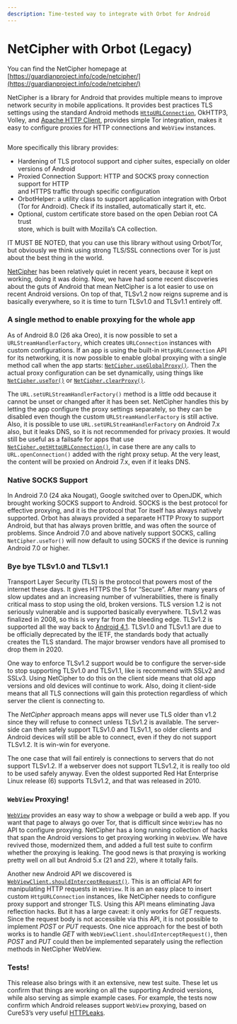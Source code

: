 ```yaml
---
description: Time-tested way to integrate with Orbot for Android
---
```


# NetCipher with Orbot (Legacy)

You can find the NetCipher homepage at [https://guardianproject.info/code/netcipher/](https://guardianproject.info/code/netcipher/)

NetCipher is a library for Android that provides multiple means to improve network security in mobile applications. It provides best practices TLS settings using the standard Android methods [`HttpURLConnection`](https://developer.android.com/reference/java/net/HttpURLConnection.html), OkHTTP3, Volley, and [Apache HTTP Client](https://hc.apache.org/httpcomponents-client-4.3.x/index.html), provides simple Tor integration, makes it easy to configure proxies for HTTP connections and `WebView` instances.

<figure><img src="../.gitbook/assets/image (6).png" alt=""><figcaption></figcaption></figure>

More specifically this library provides:

* Hardening of TLS protocol support and cipher suites, especially on older\
  versions of Android
* Proxied Connection Support: HTTP and SOCKS proxy connection support for HTTP\
  and HTTPS traffic through specific configuration
* OrbotHelper: a utility class to support application integration with Orbot\
  (Tor for Android). Check if its installed, automatically start it, etc.
* Optional, custom certificate store based on the open Debian root CA trust\
  store, which is built with Mozilla’s CA collection.

IT MUST BE NOTED, that you can use this library without using Orbot/Tor, but obviously we think using strong TLS/SSL connections over Tor is just about the best thing in the world.

[NetCipher](https://guardianproject.info/code/netcipher) has been relatively quiet in recent years, because it kept on working, doing it was doing. Now, we have had some recent discoveries about the guts of Android that mean NetCipher is a lot easier to use on recent Android versions. On top of that, TLSv1.2 now reigns supreme and is basically everywhere, so it is time to turn TLSv1.0 and TLSv1.1 entirely off.

### A single method to enable proxying for the whole app <a href="#a-single-method-to-enable-proxying-for-the-whole-app" id="a-single-method-to-enable-proxying-for-the-whole-app"></a>

As of Android 8.0 (26 aka Oreo), it is now possible to set a `URLStreamHandlerFactory`, which creates `URLConnection` instances with custom configurations. If an app is using the built-in `HttpURLConnection` API for its networking, it is now possible to enable global proxying with a single method call when the app starts: [`NetCipher.useGlobalProxy()`](https://guardianproject.github.io/NetCipher/libnetcipher/info/guardianproject/netcipher/NetCipher.html#useGlobalProxy--). Then the actual proxy configuration can be set dynamically, using things like [`NetCipher.useTor()`](https://guardianproject.github.io/NetCipher/libnetcipher/info/guardianproject/netcipher/NetCipher.html#useTor--) or [`NetCipher.clearProxy()`](https://guardianproject.github.io/NetCipher/libnetcipher/info/guardianproject/netcipher/NetCipher.html#clearProxy--).

The `URL.setURLStreamHandlerFactory()` method is a little odd because it cannot be unset or changed after it has been set. NetCipher handles this by letting the app configure the proxy settings separately, so they can be disabled even though the custom `URLStreamHandlerFactory` is still active. Also, it is possible to use `URL.setURLStreamHandlerFactory` on Android 7.x also, but it leaks DNS, so it is not recommended for privacy proxies. It would still be useful as a failsafe for apps that use [`NetCipher.getHttpURLConnection()`](https://guardianproject.github.io/NetCipher/libnetcipher/info/guardianproject/netcipher/NetCipher.html#getHttpURLConnection-java.lang.String-), in case there are any calls to `URL.openConnection()` added with the right proxy setup. At the very least, the content will be proxied on Android 7.x, even if it leaks DNS.

### Native SOCKS Support <a href="#native-socks-support" id="native-socks-support"></a>

In Android 7.0 (24 aka Nougat), Google switched over to OpenJDK, which brought working SOCKS support to Android. SOCKS is the best protocol for effective proxying, and it is the protocol that Tor itself has always natively supported. Orbot has always provided a separaete HTTP Proxy to support Android, but that has always proven brittle, and was often the source of problems. Since Android 7.0 and above natively support SOCKS, calling `NetCipher.useTor()` will now default to using SOCKS if the device is running Android 7.0 or higher.

### Bye bye TLSv1.0 and TLSv1.1 <a href="#bye-bye-tlsv1-0-and-tlsv1-1" id="bye-bye-tlsv1-0-and-tlsv1-1"></a>

Transport Layer Security (TLS) is the protocol that powers most of the internet these days. It gives HTTPS the S for “Secure”. After many years of slow updates and an increasing number of vulnerabilities, there is finally critical mass to stop using the old, broken versions. TLS version 1.2 is not seriously vulnerable and is supported basically everywhere. TLSv1.2 was finalized in 2008, so this is very far from the bleeding edge. TLSv1.2 is supported all the way back to [Android 4.1](https://developer.android.com/reference/javax/net/ssl/SSLSocket#protocols). TLSv1.0 and TLSv1.1 are due to be officially deprecated by the IETF, the standards body that actually creates the TLS standard. The major browser vendors have all promised to drop them in 2020.

One way to enforce TLSv1.2 support would be to configure the server-side to stop supporting TLSv1.0 and TLSv1.1, like is recommend with SSLv2 and SSLv3. Using NetCipher to do this on the client side means that old app versions and old devices will continue to work. Also, doing it client-side means that all TLS connections will gain this protection regardless of which server the client is connecting to.

The _NetCipher_ approach means apps will never use TLS older than v1.2 since they will refuse to connect unless TLSv1.2 is available. The server-side can then safely support TLSv1.0 and TLSv1.1, so older clients and Android devices will still be able to connect, even if they do not support TLSv1.2. It is win-win for everyone.

The one case that will fail entirely is connections to servers that do not support TLSv1.2. If a webserver does not support TLSv1.2, it is really too old to be used safely anyway. Even the oldest supported Red Hat Enterprise Linux release (6) supports TLSv1.2, and that was released in 2010.

### `WebView` Proxying! <a href="#webview-proxying" id="webview-proxying"></a>

[`WebView`](https://developer.android.com/reference/android/webkit/WebView) provides an easy way to show a webpage or build a web app. If you want that page to always go over Tor, that is difficult since `WebView` has no API to configure proxying. NetCipher has a long running collection of hacks that span the Android versions to get proxying working in `WebView`. We have revived those, modernized them, and added a full test suite to confirm whether the proxying is leaking. The good news is that proxying is working pretty well on all but Android 5.x (21 and 22), where it totally fails.

Another new Android API we discovered is [`WebViewClient.shouldInterceptRequest()`](https://developer.android.com/reference/android/webkit/WebViewClient.html#shouldInterceptRequest\(android.webkit.WebView,%20android.webkit.WebResourceRequest\)). This is an official API for manipulating HTTP requests in `WebView`. It is an an easy place to insert custom `HttpURLConnection` instances, like NetCipher needs to configure proxy support and stronger TLS. Using this API means eliminating Java reflection hacks. But it has a large caveat: it only works for _GET_ requests. Since the request body is not accessible via this API, it is not possible to implement _POST_ or _PUT_ requests. One nice approach for the best of both works is to handle _GET_ with `WebViewClient.shouldInterceptRequest()`, then _POST_ and _PUT_ could then be implemented separately using the reflection methods in NetCipher WebView.

### Tests! <a href="#tests" id="tests"></a>

This release also brings with it an extensive, new test suite. These let us confirm that things are working on all the supporting Android versions, while also serving as simple example cases. For example, the tests now confirm which Android releases support `WebView` proxying, based on Cure53’s very useful [HTTPLeaks](https://github.com/cure53/HTTPLeaks).

